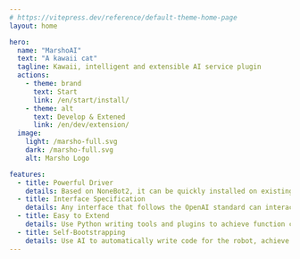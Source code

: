 ```yaml
---
# https://vitepress.dev/reference/default-theme-home-page
layout: home

hero:
  name: "MarshoAI"
  text: "A kawaii cat"
  tagline: Kawaii, intelligent and extensible AI service plugin
  actions:
    - theme: brand
      text: Start
      link: /en/start/install/
    - theme: alt
      text: Develop & Extened
      link: /en/dev/extension/
  image:
    light: /marsho-full.svg
    dark: /marsho-full.svg
    alt: Marsho Logo

features:
  - title: Powerful Driver
    details: Based on NoneBot2, it can be quickly installed on existing NoneBot2 or Liteyuki instances
  - title: Interface Specification
    details: Any interface that follows the OpenAI standard can interact with MarshoAI
  - title: Easy to Extend
    details: Use Python writing tools and plugins to achieve function calls, and easily extend the functionality of MarshoAI
  - title: Self-Bootstrapping
    details: Use AI to automatically write code for the robot, achieve self-learning and self-optimization
---
```


